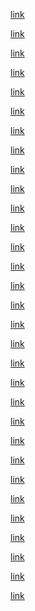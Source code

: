 [link](http://www.instructables.com/id/Simple-and-intuitive-web-interface-for-your-Raspbe/)

[link](https://www.raspberrypi.org/learning/parent-detector/worksheet/)

[link](https://www.google.com/search?q=gpiozero&ie=utf-8&oe=utf-8)

[link](https://gpiozero.readthedocs.io/en/stable/)

[link](https://www.youtube.com/watch?v=JHbGLlFTXi8)

[link](https://pastebin.com/mUh6LzMZ)

[link](https://www.raspberrypi.org/documentation/usage/camera/python/README.md)

[link](https://www.google.com/search?q=pi+camera+with+c%2B%2B&ie=utf-8&oe=utf-8#q=gpio+with+python)

[link](https://sourceforge.net/p/raspberry-gpio-python/wiki/BasicUsage/)

[link](https://sourceforge.net/p/raspberry-gpio-python/wiki/Inputs/)

[link](https://diyhacking.com/raspberry-pi-gpio-control/)

[link](https://www.google.com/search?q=HOW+TO+NAME+RASPBERRY+PI+gpio&ie=utf-8&oe=utf-8)

[link](https://learn.sparkfun.com/tutorials/raspberry-gpio/python-rpigpio-api)

[link](http://raspi.tv/2013/rpi-gpio-basics-3-how-to-exit-gpio-programs-cleanly-avoid-warnings-and-protect-your-pi)

[link](https://www.google.com/search?q=have+raspberry+pi+send+text+message&ie=utf-8&oe=utf-8)

[link](https://www.raspberrypi.org/forums/viewtopic.php?f=29&t=69286)
 
[link](http://www.penguintutor.com/raspberrypi/)
 
[link](http://www.penguintutor.com/programming/docs/gpioworksheet.pdf)
 
[link](https://www.google.com/search?q=run+bash+command+then+waith&ie=utf-8&oe=utf-8#q=have+time+wait+before+next+command+linux)
 
[link](https://unix.stackexchange.com/questions/286070/run-command-after-a-certain-length-of-time-has-elapsed)
 
[link](https://unix.stackexchange.com/questions/184502/bash-how-to-run-a-command-after-the-previous-finished)
 
[link](https://unix.stackexchange.com/questions/184502/bash-how-to-run-a-command-after-the-previous-finished)
 
[link](https://unix.stackexchange.com/questions/159513/what-are-the-shells-control-and-redirection-operators)
 
[link](https://www.google.com/search?q=send+text+message+to+comsumer+cellular&ie=utf-8&oe=utf-8)
 
[link](https://20somethingfinance.com/how-to-send-text-messages-sms-via-email-for-free/)
 
[link]()
 
[link]()
 
[link]()
 
[link]()
 
[link]()
 
[link]()
 

































